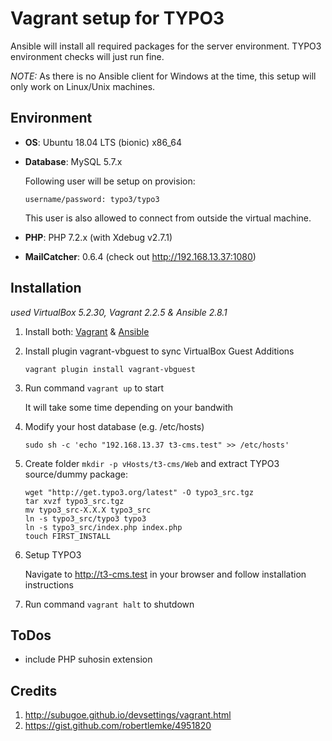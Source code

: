 Vagrant setup for TYPO3
================

Ansible will install all required packages for the server environment.
TYPO3 environment checks will just run fine.

*NOTE:* As there is no Ansible client for Windows at the time, this setup will only work on
Linux/Unix machines.

Environment
--------------
* __OS__: Ubuntu 18.04 LTS (bionic) x86_64

* __Database__: MySQL 5.7.x

   Following user will be setup on provision:
   ```
   username/password: typo3/typo3
   ```
   This user is also allowed to connect from outside the virtual machine.

* __PHP__: PHP 7.2.x (with Xdebug v2.7.1)

* __MailCatcher__: 0.6.4 (check out http://192.168.13.37:1080)

Installation
--------------
*used VirtualBox 5.2.30, Vagrant 2.2.5 & Ansible 2.8.1*

1. Install both: [Vagrant](https://www.vagrantup.com/downloads.html) & [Ansible](http://docs.ansible.com/intro_installation.html)

2. Install plugin vagrant-vbguest to sync VirtualBox Guest Additions

    ```
    vagrant plugin install vagrant-vbguest
    ```

3. Run command `vagrant up` to start

    It will take some time depending on your bandwith

4. Modify your host database (e.g. /etc/hosts)

    ```
    sudo sh -c 'echo "192.168.13.37 t3-cms.test" >> /etc/hosts'
    ```

5. Create folder `mkdir -p vHosts/t3-cms/Web` and extract TYPO3 source/dummy package:

    ```
    wget "http://get.typo3.org/latest" -O typo3_src.tgz
    tar xvzf typo3_src.tgz
    mv typo3_src-X.X.X typo3_src
    ln -s typo3_src/typo3 typo3
    ln -s typo3_src/index.php index.php
    touch FIRST_INSTALL
    ```

6. Setup TYPO3

     Navigate to http://t3-cms.test in your browser and follow installation instructions

7. Run command `vagrant halt` to shutdown

ToDos
--------------
* include PHP suhosin extension

Credits
--------------
1. http://subugoe.github.io/devsettings/vagrant.html
2. https://gist.github.com/robertlemke/4951820
